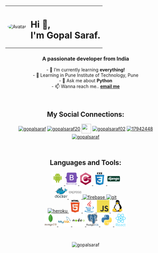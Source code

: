 <body text-align='center'>
      <table cellspacing="30" align='center'>
        <tr>
          <td>
            <img
              src="https://media.giphy.com/media/qgQUggAC3Pfv687qPC/giphy.gif"
              alt="Avatar"
              style="border-radius: 50%; width: 200px"
            />
          </td>
          <td>
            <h1>Hi 👋,<br />I'm Gopal Saraf.</h1>
          </td>
        </tr>
      </table>
      <h3 align="center">A passionate developer from India</h3>
      <p align='center'>
      - 🌱 I’m currently learning <strong>everything!         </strong><br />
      - 🏫 Learning in Pune Institute of Technology, Pune<br>
      - 💬 Ask me about <strong>Python</strong><br />
      - 📫 Wanna reach me..
      <strong><a href="mailto:gopalsaraf02@gmail.com">email me</a></strong>
      <br />
      </p>
      <br />
      <h2 align="center">My Social Connections:</h2>
      <p align="center">
        <a href="https://linkedin.com/in/gopalsaraf" target="blank"
          ><img
            align="center"
            src="https://raw.githubusercontent.com/rahuldkjain/github-profile-readme-generator/master/src/images/icons/Social/linked-in-alt.svg"
            alt="gopalsaraf"
            height="30"
            width="40"
        /></a>
        <a href="https://instagram.com/gopalsaraf20" target="blank"
          ><img
            align="center"
            src="https://raw.githubusercontent.com/rahuldkjain/github-profile-readme-generator/master/src/images/icons/Social/instagram.svg"
            alt="gopalsaraf20"
            height="30"
            width="40"
        /></a>
        <a href="https://t.telegram.ind.in/GopalSaraf" target="blank"
          ><img
            align="center"
            src="https://www.freepnglogos.com/uploads/telegram-logo-png-0.png"
            height="30"
            width="30"
        /></a>
        <a href="https://www.hackerrank.com/gopalsaraf02" target="blank"
          ><img
            align="center"
            src="https://raw.githubusercontent.com/rahuldkjain/github-profile-readme-generator/master/src/images/icons/Social/hackerrank.svg"
            alt="gopalsaraf02"
            height="30"
            width="40"
        /></a>
        <a href="https://stackoverflow.com/users/17942448" target="blank"
          ><img
            align="center"
            src="https://raw.githubusercontent.com/rahuldkjain/github-profile-readme-generator/master/src/images/icons/Social/stack-overflow.svg"
            alt="17942448"
            height="30"
            width="40"
        /></a>
        <a href="https://www.codechef.com/users/gopalsaraf" target="blank"
          ><img
            align="center"
            src="https://cdn.jsdelivr.net/npm/simple-icons@3.1.0/icons/codechef.svg"
            alt="gopalsaraf"
            height="30"
            width="40"
        /></a>
      </p>
      <br />
      <h2 align="center">Languages and Tools:</h2>
      <p align="center">
        <a
          href="https://developer.android.com"
          target="_blank"
          rel="noreferrer"
        >
          <img
            src="https://raw.githubusercontent.com/devicons/devicon/master/icons/android/android-original-wordmark.svg"
            alt="android"
            width="40"
            height="40"
          />
        </a>
        <a href="https://getbootstrap.com" target="_blank" rel="noreferrer">
          <img
            src="https://raw.githubusercontent.com/devicons/devicon/master/icons/bootstrap/bootstrap-plain-wordmark.svg"
            alt="bootstrap"
            width="40"
            height="40"
          />
        </a>
        <a
          href="https://www.w3schools.com/cpp/"
          target="_blank"
          rel="noreferrer"
        >
          <img
            src="https://raw.githubusercontent.com/devicons/devicon/master/icons/cplusplus/cplusplus-original.svg"
            alt="cplusplus"
            width="40"
            height="40"
          />
        </a>
        <a
          href="https://www.w3schools.com/css/"
          target="_blank"
          rel="noreferrer"
        >
          <img
            src="https://raw.githubusercontent.com/devicons/devicon/master/icons/css3/css3-original-wordmark.svg"
            alt="css3"
            width="40"
            height="40"
          />
        </a>
        <a
          href="https://www.djangoproject.com/"
          target="_blank"
          rel="noreferrer"
        >
          <img
            src="https://raw.githubusercontent.com/devicons/devicon/master/icons/django/django-original.svg"
            alt="django"
            width="40"
            height="40"
          />
        </a>
        <br />
        <a href="https://www.docker.com/" target="_blank" rel="noreferrer">
          <img
            src="https://raw.githubusercontent.com/devicons/devicon/master/icons/docker/docker-original-wordmark.svg"
            alt="docker"
            width="40"
            height="40"
          />
        </a>
        <a href="https://expressjs.com" target="_blank" rel="noreferrer">
          <img
            src="https://raw.githubusercontent.com/devicons/devicon/master/icons/express/express-original-wordmark.svg"
            alt="express"
            width="40"
            height="40"
          />
        </a>
        <a href="https://firebase.google.com/" target="_blank" rel="noreferrer">
          <img
            src="https://www.vectorlogo.zone/logos/firebase/firebase-icon.svg"
            alt="firebase"
            width="40"
            height="40"
          />
        </a>
        <a href="https://git-scm.com/" target="_blank" rel="noreferrer">
          <img
            src="https://www.vectorlogo.zone/logos/git-scm/git-scm-icon.svg"
            alt="git"
            width="40"
            height="40"
          />
        </a>
        <br />
        <a href="https://heroku.com" target="_blank" rel="noreferrer">
          <img
            src="https://www.vectorlogo.zone/logos/heroku/heroku-icon.svg"
            alt="heroku"
            width="40"
            height="40"
          />
        </a>
        <a href="https://www.w3.org/html/" target="_blank" rel="noreferrer">
          <img
            src="https://raw.githubusercontent.com/devicons/devicon/master/icons/html5/html5-original-wordmark.svg"
            alt="html5"
            width="40"
            height="40"
          />
        </a>
        <a href="https://www.java.com" target="_blank" rel="noreferrer">
          <img
            src="https://raw.githubusercontent.com/devicons/devicon/master/icons/java/java-original.svg"
            alt="java"
            width="40"
            height="40"
          />
        </a>
        <a
          href="https://developer.mozilla.org/en-US/docs/Web/JavaScript"
          target="_blank"
          rel="noreferrer"
        >
          <img
            src="https://raw.githubusercontent.com/devicons/devicon/master/icons/javascript/javascript-original.svg"
            alt="javascript"
            width="40"
            height="40"
          />
        </a>
        <a href="https://www.linux.org/" target="_blank" rel="noreferrer">
          <img
            src="https://raw.githubusercontent.com/devicons/devicon/master/icons/linux/linux-original.svg"
            alt="linux"
            width="40"
            height="40"
          />
        </a>
        <br />
        <a href="https://www.mongodb.com/" target="_blank" rel="noreferrer">
          <img
            src="https://raw.githubusercontent.com/devicons/devicon/master/icons/mongodb/mongodb-original-wordmark.svg"
            alt="mongodb"
            width="40"
            height="40"
          />
        </a>
        <a href="https://www.mysql.com/" target="_blank" rel="noreferrer">
          <img
            src="https://raw.githubusercontent.com/devicons/devicon/master/icons/mysql/mysql-original-wordmark.svg"
            alt="mysql"
            width="40"
            height="40"
          />
        </a>
        <a href="https://nodejs.org" target="_blank" rel="noreferrer">
          <img
            src="https://raw.githubusercontent.com/devicons/devicon/master/icons/nodejs/nodejs-original-wordmark.svg"
            alt="nodejs"
            width="40"
            height="40"
          />
        </a>
        <a href="https://www.postgresql.org" target="_blank" rel="noreferrer">
          <img
            src="https://raw.githubusercontent.com/devicons/devicon/master/icons/postgresql/postgresql-original-wordmark.svg"
            alt="postgresql"
            width="40"
            height="40"
          />
        </a>
        <a href="https://www.python.org" target="_blank" rel="noreferrer">
          <img
            src="https://raw.githubusercontent.com/devicons/devicon/master/icons/python/python-original.svg"
            alt="python"
            width="40"
            height="40"
          />
        </a>
        <a href="https://reactjs.org/" target="_blank" rel="noreferrer">
          <img
            src="https://raw.githubusercontent.com/devicons/devicon/master/icons/react/react-original-wordmark.svg"
            alt="react"
            width="40"
            height="40"
          />
        </a>
      </p>
      <br />
      <p align='center'>
        <img
          align="center"
          src="https://github-readme-stats.vercel.app/api/top-langs?username=gopalsaraf&show_icons=true&theme=dark&locale=en&layout=compact"
          alt="gopalsaraf"
        />
      </p>
  </body>
</html>
